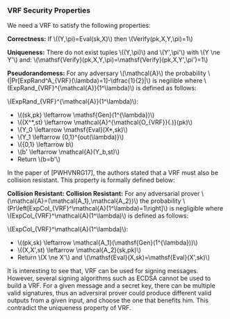 

### VRF Security Properties
We need a VRF to satisfy the following properties:

**Correctness:** If \\((Y,\pi)=Eval(sk,X)\\) then \\(Verify(pk,X,Y,\pi)=1\\)

**Uniqueness:** There do not exist tuples \\((Y,\pi)\\) and \\(Y',\pi'\\) with \\(Y \ne Y'\\) and:
\\(\mathsf{Verify}(pk,X,Y,\pi)=\mathsf{Verify}(pk,X,Y',\pi')=1\\)

**Pseudorandomess:** For any adversary \\(\mathcal{A}\\) the probability \\(|Pr[ExpRand^A_{VRF}(\lambda)=1]-\dfrac{1}{2}|\\) is negilible where \\(ExpRand_{VRF}^{\mathcal{A}}(1^\lambda)\\) is defined as follows:

\\(ExpRand_{VRF}^{\mathcal{A}}(1^\lambda)\\):

- \\((sk,pk) \leftarrow \mathsf{Gen}(1^{\lambda})\\)
- \\((X^*,st) \leftarrow \mathcal{A}^{\mathcal{O_{VRF}}(.)}(pk)\\)
- \\(Y_0 \leftarrow \mathsf{Eval}(X*,sk)\\)
- \\(Y_1 \leftarrow {0,1}^{out(\lambda)}\\)
- \\({0,1} \leftarrow b\\)
- \\(b' \leftarrow \mathcal{A}(Y_b,st)\\)
- Return \\(b=b'\\)

In the paper of [PWHVNRG17], the authors stated that a VRF must also be collision resistant. This property is formally defined below:

**Collision Resistant:** **Collision Resistant:** For any adversarial prover \\(\mathcal{A}=(\mathcal{A_1},\mathcal{A_2})\\) the probability \\(Pr\left[ExpCol_{VRF}^\mathcal{A}(1^\lambda)=1\right]\\) is negligible where \\(ExpCol_{VRF}^\mathcal{A}(1^\lambda)\\) is defined as follows: 

\\(ExpCol_{VRF}^\mathcal{A}(1^\lambda)\\):

- \\((pk,sk) \leftarrow \mathcal{A_1}(\mathsf{Gen}(1^{\lambda}))\\)
- \\((X,X',st) \leftarrow \mathcal{A_2}(sk,pk)\\)
- Return \\(X \ne X'\\) and \\(\mathsf{Eval}(X,sk)=\mathsf{Eval}(X',sk)\\)


It is interesting to see that, VRF can be used for signing messages. However, several signing algorithms such as ECDSA cannot be used to build a VRF. For a given message and a secret key, there can be multiple valid signatures, thus an adversiral prover could produce different valid outputs from a given input, and choose the one that benefits him. This contradict the uniqueness property of VRF. 


